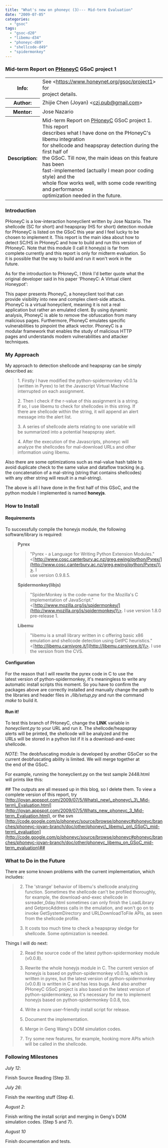 ```yaml
---
title: "What's new on phoneyc (3)--- Mid-term Evaluation"
date: "2009-07-05"
categories: 
  - "gsoc"
tags: 
  - "gsoc-d20"
  - "libemu-d34"
  - "phoneyc-d89"
  - "shellcode-d49"
  - "spidermonkey"
---
```


  

  

### Mid-term Report on [PHoneyC](http://code.google.com/p/phoneyc/) GSoC project 1

  
  
  
  
  
  
  
  
  
  
  
  
  
  
  
  
  
  
  
  
  
  

<table class="docinfo" border="0" frame="void" rules="none"><colgroup><col class="docinfo-name"></colgroup><colgroup><col class="docinfo-content"></colgroup><tbody><tr class="field"><th class="docinfo-name">Info:</th><td class="field-body">See &lt;<a class="reference external" href="/gsoc/project1">https://www.honeynet.org/gsoc/project1</a>&gt; for<br>project details.</td></tr><tr><th class="docinfo-name">Author:</th><td>Zhijie Chen (Joyan) &lt;<a class="reference external" href="mailto:czj.pub@gmail.com">czj.pub@gmail.com</a>&gt;</td></tr><tr class="field"><th class="docinfo-name">Mentor:</th><td class="field-body">Jose Nazario</td></tr><tr class="field"><th class="docinfo-name">Description:</th><td class="field-body">Mid-term Report on <a class="reference external" href="http://code.google.com/p/phoneyc/">PHoneyC</a> GSoC project 1. This report<br>describes what I have done on the PHoneyC's libemu integration<br>for shellcode and heapspray detection during the first half of<br>the GSoC. Till now, the main ideas on this feature has been<br>fast-implemented (actually I mean poor coding style) and the<br>whole flow works well, with some code rewriting and performance<br>optimization needed in the future.</td></tr></tbody></table>

  
  

  

### **Introduction**

  

PHoneyC is a low-interaction honeyclient written by Jose Nazario. The  
shellcode (SC for short) and heapspray (HS for short) detection module  
for PHoneyC is listed on the GSoC this year and I feel lucky to be  
chosen to implement it. This report is the main idea about how to  
detect SC/HS in PHoneyC and how to build and run this version of  
PHoneyC. Note that this module (I call it honeyjs) is far from  
complete currently and this report is only for midterm evaluation. So  
it is possible that the way to build and run it won't work in the  
future.

  

As for the introduction to PHoneyC, I think I'd better quote what the  
original developer said in his paper 'PhoneyC: A Virtual client  
Honeypot':

  

  

  
  
This paper presents PhoneyC, a honeyclient tool that can  
provide visibility into new and complex client-side attacks.  
PhoneyC is a virtual honeyclient, meaning it is not a real  
application but rather an emulated client. By using dynamic  
analysis, PhoneyC is able to remove the obfuscation from many  
malicious pages. Furthermore, PhoneyC emulates specific  
vulnerabilities to pinpoint the attack vector. PhoneyC is a  
modular framework that enables the study of malicious HTTP  
pages and understands modern vulnerabilities and attacker  
techniques.

  

  

  

  

### **My Approach**

  

My approach to detection shellcode and heapspray can be simply  
described as:

  

>   
> 
> 1\. Firstly I have modified the python-spidermonkey v0.0.1a  
> (written in Pyrex) to let the Javascript Virtual Machine  
> interrupted on each assignment.
> 
>   
> 
> 2\. Then I check if the r-value of this assignment is a string.  
> If so, I use libemu to check for shellcodes in this string. If  
> there are shellcode within the string, it will append an alert  
> message into the alert list.
> 
>   
> 
> 3\. A series of shellcode alerts relating to one variable will  
> be summarized into a potential heapspray alert.
> 
>   
> 
> 4\. After the execution of the Javascripts, phoneyc will  
> analyze the shellcodes for mal-download URLs and other  
> information using libemu.
> 
>   

  

Also there are some optimizations such as mal-value hash table to  
avoid duplicate check to the same value and dataflow tracking (e.g.  
the concatenation of a mal-string (string that contains shellcodes)  
with any other string will result in a mal-string).

  

The above is all I have done in the first half of this GSoC, and the  
python module I implemented is named **honeyjs**.

  

  

  

### **How to Install**

  

  

#### Requirements

  

To successfully compile the honeyjs module, the following  
software/library is required:

  

>   
> 
> **Pyrex**
> 
>   
> 
> >   
> > "Pyrex - a Language for Writing Python Extension Modules."  
> > <[http://www.cosc.canterbury.ac.nz/greg.ewing/python/Pyrex/](http://www.cosc.canterbury.ac.nz/greg.ewing/python/Pyrex/)\>. I  
> > use version 0.9.8.5.
> 
>   
> 
> **Spidermonkey(libjs)**
> 
>   
> 
> >   
> > "SpiderMonkey is the code-name for the Mozilla's C  
> > implementation of JavaScript."  
> > <[http://www.mozilla.org/js/spidermonkey/](http://www.mozilla.org/js/spidermonkey/)\>. I use version 1.8.0  
> > pre-release 1.
> 
>   
> 
> **Libemu**
> 
>   
> 
> >   
> > "libemu is a small library written in c offering basic x86  
> > emulation and shellcode detection using GetPC heuristics."  
> > <[http://libemu.carnivore.it/](http://libemu.carnivore.it/)\>. I use the version from the CVS.
> 
>   

  

  

  

#### Configuration

  

For the reason that I will rewrite the pyrex code in C to use the  
latest version of python-spidermonkey, it's meaningless to write any  
automatic install scripts this moment. So you have to confirm the  
packages above are correctly installed and manually change the path to  
the libraries and header files in _./lib/setup,py_ and run the command  
_make_ to build it.

  

  

  

#### Run it!

  

To test this branch of PHoneyC, change the **LINK** variable in  
_honeyclient.py_ to your URL and run it. The shellcode/heapspray  
alerts will be printed, the shellcode will be analyzed and the  
URLs will be stored in a python list if it is a download-and-exec  
shellcode.

  

_NOTE_: The deobfuscating module is developed by another GSoCer so the  
current deobfuscating ability is limited. We will merge together at  
the end of the GSoC.

  

For example, running the honeyclient.py on the test sample 2448.html  
will prints like this:

  

  

  

  

  

\## The outputs are all messed up in this blog, so I delete them. To view a complete version of this report, try [http://joyan.appspot.com/2009/07/5/Whats\_new\_phoneyc\_3\_Mid-term\_Evaluation.html](http://joyan.appspot.com/2009/07/5/Whats_new_phoneyc_3_Mid-term_Evaluation.html)  or the svn [http://code.google.com/p/phoneyc/source/browse/phoneyc#phoneyc/branches/phoneyc-joyan-branch/doc/other/phoneyc\_libemu\_on\_GSoC\_mid-term\_evaluation](http://code.google.com/p/phoneyc/source/browse/phoneyc#phoneyc/branches/phoneyc-joyan-branch/doc/other/phoneyc_libemu_on_GSoC_mid-term_evaluation)##  

  

  

  

  

### What to Do in the Future

  

There are some known problems with the current implementation, which  
includes:

  

>   
> 
>   
> 2. The 'strange' behavior of libemu's shellcode analyzing  
>     function. Sometimes the shellcode can't be profiled thoroughly,  
>     for example, the download-and-exec shellcode in  
>     ssreader\_0day.html sometimes can only finish the LoadLibrary  
>     and GetprocAddress calls in the emulation, and won't go on to  
>     invoke GetSystemDirectory and URLDownloadToFile APIs, as seen  
>     from the shellcode profile.
>   
> 4. It costs too much time to check a heapspray sledge for  
>     shellcode. Some optimization is needed.
>   
> 
>   

  

Things I will do next:

  

>   
> 
>   
> 2. Read the source code of the latest python-spidermonkey module  
>     (v0.0.8).
>   
> 4. Rewrite the whole honeyjs module in C. The current version of  
>     honeyjs is based on python-spidermonkey v0.0.1a, which is  
>     written in pyrex, but the latest version of python-spidermonkey  
>     (v0.0.8) is written in C and has less bugs. And also another  
>     PHoneyC GSoC project is also based on the latest version of  
>     python-spidermonkey, so it's necessary for me to implement  
>     honeyjs based on python-spidermonkey 0.0.8, too.
>   
> 6. Write a more user-friendly install script for release.
>   
> 8. Document the implementation.
>   
> 10. Merge in Geng Wang's DOM simulation codes.
>   
> 12. Try some new features, for example, hooking more APIs which  
>     will be called in the shellcode.
>   
> 
>   

  

  

  

### Following Milestones

  

_July 12_:

Finish Source Reading (Step 3).

_July 26_:

Finish the rewriting stuff (Step 4).

_August 2_:

Finish writing the install script and merging in Geng's DOM  
simulation codes. (Step 5 and 7).

_August 10_

Finish documentation and tests.
